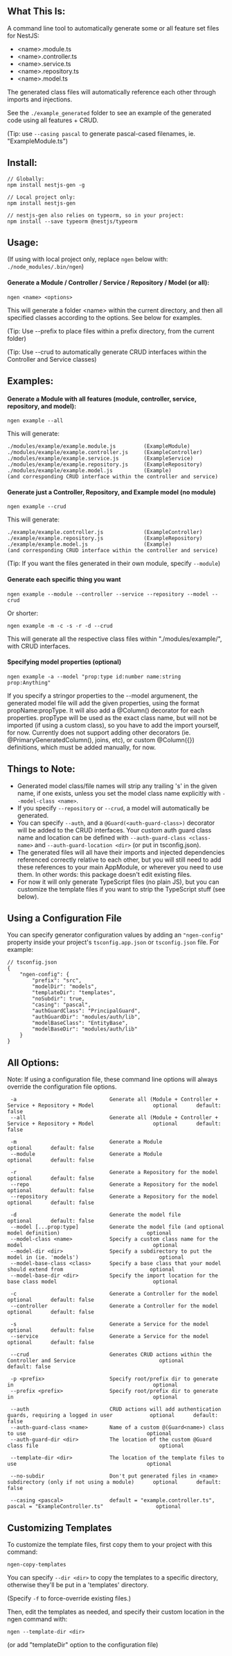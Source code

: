 ## What This Is:

A command line tool to automatically generate some or all feature set files for NestJS:
* \<name>.module.ts
* \<name>.controller.ts
* \<name>.service.ts
* \<name>.repository.ts
* \<name>.model.ts

The generated class files will automatically reference each other through imports and injections. 

See the `./example_generated` folder to see an example of the generated code using all features + CRUD.

(Tip: use `--casing pascal` to generate pascal-cased filenames, ie. "ExampleModule.ts")

## Install:

    // Globally:
    npm install nestjs-gen -g

    // Local project only:
    npm install nestjs-gen

    // nestjs-gen also relies on typeorm, so in your project:
    npm install --save typeorm @nestjs/typeorm

## Usage:

(If using with local project only, replace `ngen` below with: `./node_modules/.bin/ngen`)

#### Generate a Module / Controller / Service / Repository / Model (or all):

    ngen <name> <options>


This will generate a folder \<name> within the current directory, and then all specified classes according to the options.  See below for examples.

(Tip: Use --prefix to place files within a prefix directory, from the current folder)

(Tip: Use --crud to automatically generate CRUD interfaces within the Controller and Service classes)


## Examples:

#### Generate a Module with all features (module, controller, service, repository, and model):

    ngen example --all

This will generate:

    ./modules/example/example.module.js         (ExampleModule)
    ./modules/example/example.controller.js     (ExampleController)
    ./modules/example/example.service.js        (ExampleService)
    ./modules/example/example.repository.js     (ExampleRepository)
    ./modules/example/example.model.js          (Example)
    (and corresponding CRUD interface within the controller and service)


#### Generate just a Controller, Repository, and Example model (no module)

    ngen example --crud

This will generate:

    ./example/example.controller.js             (ExampleController)
    ./example/example.repository.js             (ExampleRepository)
    ./example/example.model.js                  (Example)
    (and corresponding CRUD interface within the controller and service)

(Tip: If you want the files generated in their own module, specify `--module`)


#### Generate each specific thing you want

    ngen example --module --controller --service --repository --model --crud

Or shorter:

    ngen example -m -c -s -r -d --crud

This will generate all the respective class files within "./modules/example/", with CRUD interfaces.


#### Specifying model properties (optional) 

    ngen example -a --model "prop:type id:number name:string prop:Anything"

If you specify a stringor properties to the --model argumenent, the generated model file will add the given properties, using the format propName:propType. It will also add a @Column() decorator for each properties. propType will be used as the exact class name, but will not be imported (if using a custom class), so you have to add the import yourself, for now. Currently does not support adding other decorators (ie. @PrimaryGeneratedColumn(), joins, etc), or custom @Column({}) definitions, which must be added manually, for now.


## Things to Note:
* Generated model class/file names will strip any trailing 's' in the given name, if one exists, unless you set the model class name explicitly with `--model-class <name>`.
* If you specify `--repository` or `--crud`, a model will automatically be generated.
* You can specify `--auth`, and a `@Guard(<auth-guard-class>)` decorator will be added to the CRUD interfaces. 
Your custom auth guard class name and location can be defined with `--auth-guard-class <class-name>` and `--auth-guard-location <dir>` (or put in tsconfig.json).
* The generated files will all have their imports and injected dependencies referenced correctly relative to each other, but you will still need to add these references to your main AppModule, or wherever you need to use them. In other words: this package doesn't edit existing files.
* For now it will only generate TypeScript files (no plain JS), but you can customize the template files if you want to strip the TypeScript stuff (see below).

## Using a Configuration File
 You can specify generator configuration values by adding an `"ngen-config"` property inside your project's `tsconfig.app.json` or `tsconfig.json` file. For example:
 
    // tsconfig.json
    {
        "ngen-config": {
            "prefix": "src",
            "modelDir": "models",
            "templateDir": "templates",
            "noSubdir": true,
            "casing": "pascal",
            "authGuardClass": "PrincipalGuard",
            "authGuardDir": "modules/auth/lib",
            "modelBaseClass": "EntityBase",
            "modelBaseDir": "modules/auth/lib"
        }
    }


## All Options:
Note: If using a configuration file, these command line options will always override the configuration file options.

     -a                              Generate all (Module + Controller + Service + Repository + Model                   optional      default: false
     --all                           Generate all (Module + Controller + Service + Repository + Model                   optional      default: false
     
     -m                              Generate a Module                                                                  optional      default: false
     --module                        Generate a Module                                                                  optional      default: false
     
     -r                              Generate a Repository for the model                                                optional      default: false
     --repo                          Generate a Repository for the model                                                optional      default: false
     --repository                    Generate a Repository for the model                                                optional      default: false
     
     -d                              Generate the model file                                                            optional      default: false
     --model [...prop:type]          Generate the model file (and optional model definition)                            optional
     --model-class <name>            Specify a custom class name for the model                                          optional
     --model-dir <dir>               Specify a subdirectory to put the model in (ie. 'models')                          optional
     --model-base-class <class>      Specify a base class that your model should extend from                            optional
     --model-base-dir <dir>          Specify the import location for the base class model                               optional
     
     -c                              Generate a Controller for the model                                                optional      default: false
     --controller                    Generate a Controller for the model                                                optional      default: false
     
     -s                              Generate a Service for the model                                                   optional      default: false
     --service                       Generate a Service for the model                                                   optional      default: false
     
     --crud                          Generates CRUD actions within the Controller and Service                           optional      default: false
     
     -p <prefix>                     Specify root/prefix dir to generate in                                             optional
     --prefix <prefix>               Specify root/prefix dir to generate in                                             optional
     
     --auth                          CRUD actions will add authentication guards, requiring a logged in user            optional      default: false
     --auth-guard-class <name>       Name of a custom @(Guard<name>) class to use                                       optional
     --auth-guard-dir <dir>          The location of the custom @Guard class file                                       optional
    
     --template-dir <dir>            The location of the template files to use                                          optional
    
     --no-subdir                     Don't put generated files in <name> subdirectory (only if not using a module)      optional      default: false
     
     --casing <pascal>               default = "example.controller.ts", pascal = "ExampleController.ts"                 optional
     


## Customizing Templates
To customize the template files, first copy them to your project with this command:

    ngen-copy-templates
    
You can specify `--dir <dir>` to copy the templates to a specific directory, otherwise they'll be put in a 'templates' directory.

(Specify `-f` to force-override existing files.)

Then, edit the templates as needed, and specify their custom location in the ngen command with: 
    
    ngen --template-dir <dir>

(or add "templateDir" option to the configuration file)
